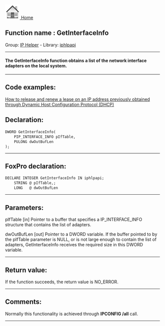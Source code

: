 [<img src="../../images/home.png"> Home ](https://github.com/VFPX/Win32API)  

## Function name : GetInterfaceInfo
Group: [IP Helper](../../functions_group.md#IP_Helper)  -  Library: [iphlpapi](../../../libraries.md#iphlpapi)  
***  


#### The GetInterfaceInfo function obtains a list of the network interface adapters on the local system.
***  


## Code examples:
[How to release and renew a lease on an IP address previously obtained through Dynamic Host Configuration Protocol (DHCP)](../../samples/sample_349.md)  

## Declaration:
```foxpro  
DWORD GetInterfaceInfo(
	PIP_INTERFACE_INFO pIfTable,
	PULONG dwOutBufLen
);  
```  
***  


## FoxPro declaration:
```foxpro  
DECLARE INTEGER GetInterfaceInfo IN iphlpapi;
	STRING @ pIfTable,;
	LONG   @ dwOutBufLen  
```  
***  


## Parameters:
pIfTable 
[in] Pointer to a buffer that specifies a IP_INTERFACE_INFO structure that contains the list of adapters.

dwOutBufLen 
[out] Pointer to a DWORD variable. If the buffer pointed to by the pIfTable parameter is NULL, or is not large enough to contain the list of adapters, GetInterfaceInfo receives the required size in this DWORD variable.   
***  


## Return value:
If the function succeeds, the return value is NO_ERROR.  
***  


## Comments:
Normally this functionality is achieved through <Strong>IPCONFIG /all</Strong> call.  
  
***  

